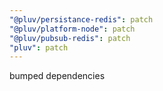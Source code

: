```yaml
---
"@pluv/persistance-redis": patch
"@pluv/platform-node": patch
"@pluv/pubsub-redis": patch
"pluv": patch
---
```


bumped dependencies
